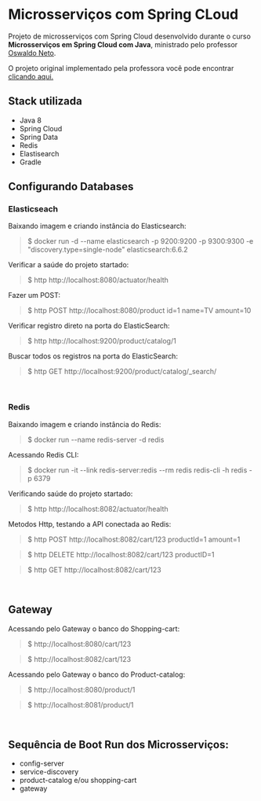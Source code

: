 # Microsserviços com Spring CLoud

Projeto de microsserviços com Spring Cloud desenvolvido durante o curso **Microsserviços em Spring Cloud com Java**, ministrado
pelo professor <a href="https://www.linkedin.com/in/omneto/" target="_blank">Oswaldo Neto</a>.

O projeto original implementado pela professora você pode encontrar
<a href="https://github.com/oswaldoneto/dio-experts">clicando aqui.</a>

## Stack utilizada
  * Java 8
  * Spring Cloud
  * Spring Data
  * Redis
  * Elastisearch
  * Gradle
  

## Configurando Databases

### Elasticseach
Baixando imagem e criando instância do Elasticsearch:
> $ docker run -d --name elasticsearch -p 9200:9200 -p 9300:9300 -e "discovery.type=single-node" elasticsearch:6.6.2

Verificar a saúde do projeto startado:
> $ http http://localhost:8080/actuator/health

Fazer um POST: 
> $ http POST http://localhost:8080/product id=1 name=TV amount=10

Verificar registro direto na porta do ElasticSearch:
> $ http  http://localhost:9200/product/catalog/1

Buscar todos os registros na porta do ElasticSearch:
> $ http GET http://localhost:9200/product/catalog/_search/

<br>

### Redis 
Baixando imagem e criando instância do Redis:
> $ docker run --name redis-server -d redis

Acessando Redis CLI:
> $ docker run -it --link redis-server:redis --rm redis redis-cli -h redis -p 6379

Verificando saúde do projeto startado:
> $ http http://localhost:8082/actuator/health

Metodos Http, testando a API conectada ao Redis:
> $ http POST http://localhost:8082/cart/123 productId=1 amount=1

> $ http DELETE http://localhost:8082/cart/123 productID=1

> $ http GET http://localhost:8082/cart/123 

<br>

## Gateway
Acessando pelo Gateway o banco do Shopping-cart:
> $ http://localhost:8080/cart/123

> $ http://localhost:8082/cart/123

Acessando pelo Gateway o banco do Product-catalog:
> $ http://localhost:8080/product/1

> $ http://localhost:8081/product/1

<br>

## Sequência de Boot Run dos Microsserviços:
- config-server
- service-discovery
- product-catalog e/ou shopping-cart
- gateway
